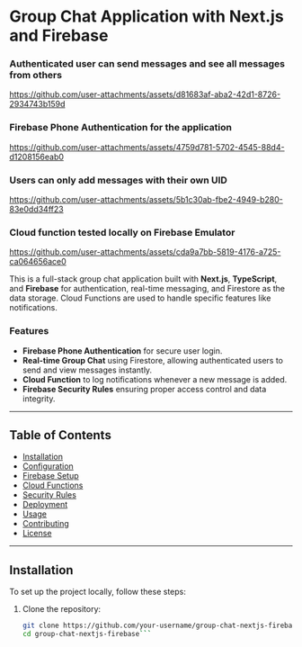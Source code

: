 # Group Chat Application with Next.js and Firebase

### Authenticated user can send messages and see all messages from others

https://github.com/user-attachments/assets/d81683af-aba2-42d1-8726-2934743b159d

### Firebase Phone Authentication for the application

https://github.com/user-attachments/assets/4759d781-5702-4545-88d4-d1208156eab0


### Users can only add messages with their own UID

https://github.com/user-attachments/assets/5b1c30ab-fbe2-4949-b280-83e0dd34ff23

### Cloud function tested locally on Firebase Emulator

https://github.com/user-attachments/assets/cda9a7bb-5819-4176-a725-ca064656ace0




This is a full-stack group chat application built with **Next.js**, **TypeScript**, and **Firebase** for authentication, real-time messaging, and Firestore as the data storage. Cloud Functions are used to handle specific features like notifications.

### Features
- **Firebase Phone Authentication** for secure user login.
- **Real-time Group Chat** using Firestore, allowing authenticated users to send and view messages instantly.
- **Cloud Function** to log notifications whenever a new message is added.
- **Firebase Security Rules** ensuring proper access control and data integrity.

---

## Table of Contents

- [Installation](#installation)
- [Configuration](#configuration)
- [Firebase Setup](#firebase-setup)
- [Cloud Functions](#cloud-functions)
- [Security Rules](#security-rules)
- [Deployment](#deployment)
- [Usage](#usage)
- [Contributing](#contributing)
- [License](#license)

---

## Installation

To set up the project locally, follow these steps:

1. Clone the repository:

   ```bash
   git clone https://github.com/your-username/group-chat-nextjs-firebase.git
   cd group-chat-nextjs-firebase```

